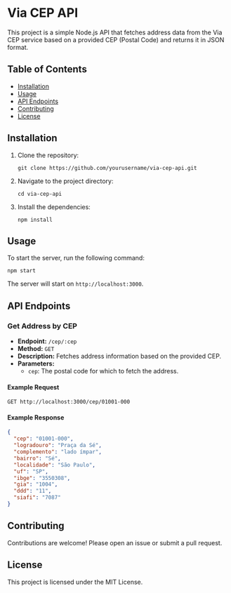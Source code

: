 # Via CEP API

This project is a simple Node.js API that fetches address data from the Via CEP service based on a provided CEP (Postal Code) and returns it in JSON format.

## Table of Contents

- [Installation](#installation)
- [Usage](#usage)
- [API Endpoints](#api-endpoints)
- [Contributing](#contributing)
- [License](#license)

## Installation

1. Clone the repository:
   ```
   git clone https://github.com/yourusername/via-cep-api.git
   ```

2. Navigate to the project directory:
   ```
   cd via-cep-api
   ```

3. Install the dependencies:
   ```
   npm install
   ```

## Usage

To start the server, run the following command:
```
npm start
```

The server will start on `http://localhost:3000`.

## API Endpoints

### Get Address by CEP

- **Endpoint:** `/cep/:cep`
- **Method:** `GET`
- **Description:** Fetches address information based on the provided CEP.
- **Parameters:**
  - `cep`: The postal code for which to fetch the address.

#### Example Request
```
GET http://localhost:3000/cep/01001-000
```

#### Example Response
```json
{
  "cep": "01001-000",
  "logradouro": "Praça da Sé",
  "complemento": "lado ímpar",
  "bairro": "Sé",
  "localidade": "São Paulo",
  "uf": "SP",
  "ibge": "3550308",
  "gia": "1004",
  "ddd": "11",
  "siafi": "7087"
}
```

## Contributing

Contributions are welcome! Please open an issue or submit a pull request.

## License

This project is licensed under the MIT License.